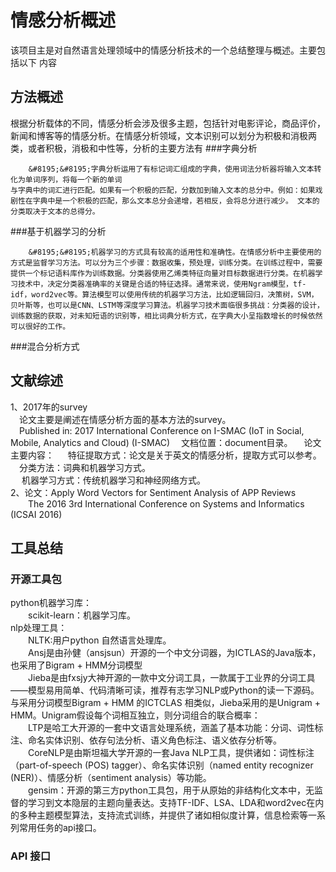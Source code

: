 # 情感分析概述

该项目主是对自然语言处理领域中的情感分析技术的一个总结整理与概述。主要包括以下
内容

## 方法概述
根据分析载体的不同，情感分析会涉及很多主题，包括针对电影评论，商品评价，新闻和博客等的情感分析。在情感分析领域，文本识别可以划分为积极和消极两类，或者积极，消极和中性等，分析的主要方法有
###字典分析

        &#8195;&#8195;字典分析运用了有标记词汇组成的字典，使用词法分析器将输入文本转化为单词序列，将每一个新的单词  
	与字典中的词汇进行匹配。如果有一个积极的匹配，分数加到输入文本的总分中。例如：如果戏剧性在字典中是一个积极的匹配，那么文本总分会递增，若相反，会将总分进行减少。 文本的分类取决于文本的总得分。
###基于机器学习的分析

        &#8195;&#8195;机器学习的方式具有较高的适用性和准确性。在情感分析中主要使用的方式是监督学习方法。可以分为三个步骤：数据收集，预处理，训练分类。在训练过程中，需要提供一个标记语料库作为训练数据。分类器使用乙烯类特征向量对目标数据进行分类。在机器学习技术中，决定分类器准确率的关键是合适的特征选择。通常来说，使用Ngram模型，tf-idf，word2vec等。算法模型可以使用传统的机器学习方法，比如逻辑回归，决策树，SVM，贝叶斯等，也可以是CNN、LSTM等深度学习算法。机器学习技术面临很多挑战：分类器的设计，训练数据的获取，对未知短语的识别等，相比词典分析方式，在字典大小呈指数增长的时候依然可以很好的工作。

###混合分析方式  
## 文献综述

1、2017年的survey  
    &#8195;论文主要是阐述在情感分析方面的基本方法的survey。  
    &#8195;Published in: 2017 International Conference on I-SMAC (IoT in Social, Mobile, Analytics and Cloud) (I-SMAC)
    &#8195;文档位置：document目录。
    &#8195;论文主要内容：
       &#8195; 特征提取方式：论文是关于英文的情感分析，提取方式可以参考。  
	&#8195;分类方法：词典和机器学习方式。  
        &#8195; 机器学习方式：传统机器学习和神经网络方式。  
2、论文：Apply Word Vectors for Sentiment Analysis of APP Reviews   
   &#8195;&#8195;The 2016 3rd International Conference on Systems and Informatics (ICSAI 2016)
   	
## 工具总结

### 开源工具包
python机器学习库：  
    &#8195;&#8195;scikit-learn：机器学习库。  
nlp处理工具：  
    &#8195;&#8195;NLTK:用户python 自然语言处理库。  
    &#8195;&#8195;Ansj是由孙健（ansjsun）开源的一个中文分词器，为ICTLAS的Java版本，也采用了Bigram + HMM分词模型  
    &#8195;&#8195;Jieba是由fxsjy大神开源的一款中文分词工具，一款属于工业界的分词工具——模型易用简单、代码清晰可读，推荐有志学习NLP或Python的读一下源码。与采用分词模型Bigram + HMM 的ICTCLAS 相类似，Jieba采用的是Unigram + HMM。Unigram假设每个词相互独立，则分词组合的联合概率：  
    &#8195;&#8195;LTP是哈工大开源的一套中文语言处理系统，涵盖了基本功能：分词、词性标注、命名实体识别、依存句法分析、语义角色标注、语义依存分析等。     
    &#8195;&#8195;CoreNLP是由斯坦福大学开源的一套Java NLP工具，提供诸如：词性标注（part-of-speech (POS) tagger）、命名实体识别（named entity recognizer (NER)）、情感分析（sentiment analysis）等功能。  
    &#8195;&#8195;gensim：开源的第三方python工具包，用于从原始的非结构化文本中，无监督的学习到文本隐层的主题向量表达。支持TF-IDF、LSA、LDA和word2vec在内的多种主题模型算法，支持流式训练，并提供了诸如相似度计算，信息检索等一系列常用任务的api接口。  
###  API 接口
